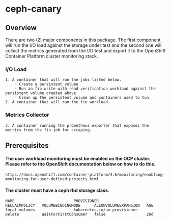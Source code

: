 # ceph-canary

## Overview
There are two (2) major components in this package. The first component will run the I/O load against the storage under test and the second one  will collect the metrics generated from the I/O test and export it to the OpenShift Container Platform cluster monitoring stack.


### I/O Load
    1. A container that will run the jobs listed below.
        ◦ Create a persistent volume 
        ◦ Run an fio write with read verification workload against the persistent volume created above
        ◦ Clean up the persistent volume and containers used to tun
    2. A container that will run the fio workload.

### Metrics Collector
    3. A container running the prometheus exporter that exposes the metrics from the fio job for scraping.

## Prerequisites
#### The user workload monitoring must be enabled on the OCP cluster. Please refer to the OpenShift documentation below on how to do this. 

    https://docs.openshift.com/container-platform/4.6/monitoring/enabling-monitoring-for-user-defined-projects.html
    
 #### The cluster must have a ceph rbd storage class.
    NAME                          PROVISIONER                             RECLAIMPOLICY   VOLUMEBINDINGMODE      ALLOWVOLUMEEXPANSION   AGE
    local-volumes                 kubernetes.io/no-provisioner            Delete          WaitForFirstConsumer   false                  29d
